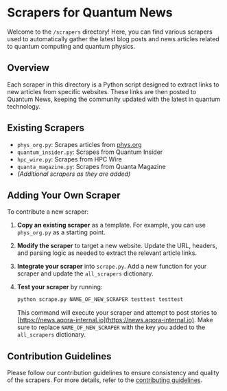 # Scrapers for Quantum News

Welcome to the `/scrapers` directory! Here, you can find various scrapers used to automatically gather the latest blog posts and news articles related to quantum computing and quantum physics.

## Overview

Each scraper in this directory is a Python script designed to extract links to new articles from specific websites. These links are then posted to Quantum News, keeping the community updated with the latest in quantum technology.

## Existing Scrapers

- `phys_org.py`: Scrapes articles from [phys.org](https://phys.org/tags/quantum+computing/sort/date/1d/)
- `quantum_insider.py`: Scrapes from Quantum Insider
- `hpc_wire.py`: Scrapes from HPC Wire
- `quanta_magazine.py`: Scrapes from Quanta Magazine
- *(Additional scrapers as they are added)*

## Adding Your Own Scraper

To contribute a new scraper:

1. **Copy an existing scraper** as a template. For example, you can use `phys_org.py` as a starting point.

2. **Modify the scraper** to target a new website. Update the URL, headers, and parsing logic as needed to extract the relevant article links.

3. **Integrate your scraper** into `scrape.py`. Add a new function for your scraper and update the `all_scrapers` dictionary.

4. **Test your scraper** by running:
   ```bash
   python scrape.py NAME_OF_NEW_SCRAPER testtest testtest
   ```
   This command will execute your scraper and attempt to post stories to [https://news.aqora-internal.io](https://news.aqora-internal.io). Make sure to replace `NAME_OF_NEW_SCRAPER` with the key you added to the `all_scrapers` dictionary.

## Contribution Guidelines

Please follow our contribution guidelines to ensure consistency and quality of the scrapers. For more details, refer to the [contributing guidelines](../CONTRIBUTING.md).